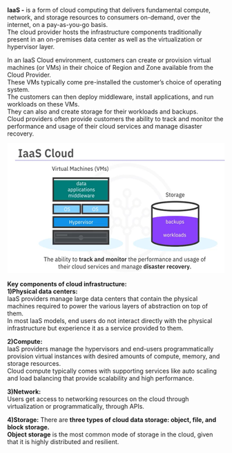 **IaaS -** is a form of cloud computing that delivers fundamental compute, network, and storage resources to consumers on-demand, over the internet, on a pay-as-you-go basis.  
The cloud provider hosts the infrastructure components traditionally present in an on-premises data center as well as the virtualization or hypervisor layer.

In an IaaS Cloud environment, customers can create or provision virtual machines (or VMs) in their choice of Region and Zone available from the Cloud Provider.  
These VMs typically come pre-installed the customer’s choice of operating system.  
The customers can then deploy middleware, install applications, and run workloads on these VMs.  
They can also and create storage for their workloads and backups.  
Cloud providers often provide customers the ability to track and monitor the performance and usage of their cloud services and manage disaster recovery.  

<img src="Images/Screenshot%202025-02-15%20145035.png" height = 300>

**Key components of cloud infrastructure:**  
   **1)Physical data centers:**  
         IaaS providers manage large data centers that contain the physical machines required to power the various layers of abstraction on top of them.  
         In most IaaS models, end users do not interact directly with the physical infrastructure but experience it as a service provided to them.  
         
   **2)Compute:**    
         IaaS providers manage the hypervisors and end-users programmatically provision virtual instances with desired amounts of compute, memory, and storage             resources.  
         Cloud compute typically comes with supporting services like auto scaling and load balancing that provide scalability and high performance.  
         
   **3)Network:**  
          Users get access to networking resources on the cloud through virtualization or programmatically, through APIs.   
    
   **4)Storage:**
          There are **three types of cloud data storage: object, file, and block storage.**  
          **Object storage** is the most common mode of storage in the cloud, given that it is highly distributed and resilient.
